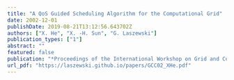 ```yaml
---
title: "A QoS Guided Scheduling Algorithm for the Computational Grid"
date: 2002-12-01
publishDate: 2019-08-21T13:12:56.643702Z
authors: ["X. He", "X. -H. Sun", "G. Laszewski"]
publication_types: ["1"]
abstract: ""
featured: false
publication: "*Proceedings of the International Workshop on Grid and Cooperative Computing (GCC02)*"
url_pdf: "https://laszewski.github.io/papers/GCC02_XHe.pdf"
---
```


